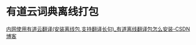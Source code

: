 # 有道云词典离线打包

[内网使用有道云翻译(安装离线包,支持翻译长句)_有道离线翻译包怎么安装-CSDN博客](https://blog.csdn.net/Superman___007/article/details/138488241?utm_medium=distribute.pc_relevant.none-task-blog-2~default~baidujs_baidulandingword~default-0-138488241-blog-108943865.235^v43^pc_blog_bottom_relevance_base9&spm=1001.2101.3001.4242.1&utm_relevant_index=1)
